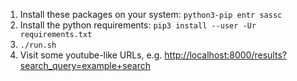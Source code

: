 1. Install these packages on your system: `python3-pip entr sassc`
2. Install the python requirements: `pip3 install --user -Ur requirements.txt`
3. `./run.sh`
4. Visit some youtube-like URLs, e.g. <http://localhost:8000/results?search_query=example+search>
